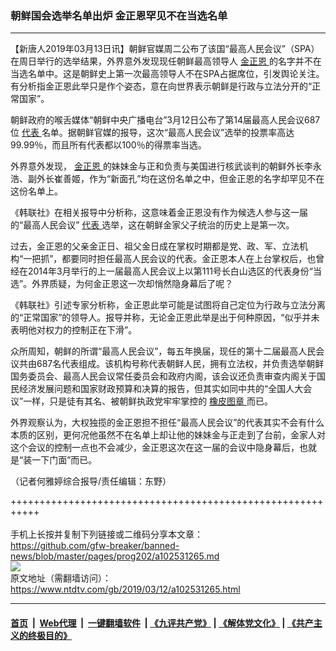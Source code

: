 ### 朝鲜国会选举名单出炉 金正恩罕见不在当选名单
------------------------

<div class="post_content" itemprop="articleBody">
 <p>
  【新唐人2019年03月13日讯】朝鲜官媒周二公布了该国“最高人民会议”（SPA）在周日举行的选举结果，外界意外发现现任朝鲜最高领导人
  <a href="https://www.ntdtv.com/gb/金正恩.htm">
   金正恩
  </a>
  的名字并不在当选名单中。这是朝鲜史上第一次最高领导人不在SPA占据席位，引发舆论关注。有分析指金正恩此举只是作个姿态，意在向世界表示朝鲜是行政与立法分开的“正常国家”。
 </p>
 <p>
  朝鲜政府的喉舌媒体“朝鲜中央广播电台”3月12日公布了第14届最高人民会议687位
  <a href="https://www.ntdtv.com/gb/代表.htm">
   代表
  </a>
  名单。据朝鲜官媒的报导，这次“最高人民会议”选举的投票率高达99.99％，而且所有代表都以100％的得票率当选。
 </p>
 <p>
  外界意外发现，
  <a href="https://www.ntdtv.com/gb/金正恩.htm">
   金正恩
  </a>
  的妹妹金与正和负责与美国进行核武谈判的朝鲜外长李永浩、副外长崔善姬，作为“新面孔”均在这份名单之中，但金正恩的名字却罕见不在这份名单上。
 </p>
 <p>
  《韩联社》在相关报导中分析称，这意味着金正恩没有作为候选人参与这一届的“最高人民会议”
  <a href="https://www.ntdtv.com/gb/代表.htm">
   代表
  </a>
  选举，这在朝鲜金家父子统治的历史上是第一次。
 </p>
 <p>
  过去，金正恩的父亲金正日、祖父金日成在掌权时期都是党、政、军、立法机构“一把抓”，都要同时担任最高人民会议的代表。金正恩本人在上台掌权后，也曾经在2014年3月举行的上一届最高人民会议上以第111号长白山选区的代表身份“当选”。外界质疑，为何金正恩这一次却悄然隐身幕后了呢？
 </p>
 <p>
  《韩联社》引述专家分析称，金正恩此举可能是试图将自己定位为行政与立法分离的“正常国家”的领导人。报导并称，无论金正恩此举是出于何种原因，“似乎并未表明他对权力的控制正在下滑”。
 </p>
 <p>
  众所周知，朝鲜的所谓“最高人民会议”，每五年换届，现任的第十二届最高人民会议共由687名代表组成。该机构号称代表朝鲜人民，拥有立法权，并负责选举朝鲜国务委员会、最高人民会议常任委员会和政府内阁，该会议还负责审查内阁关于国民经济发展问题和国家财政预算和决算的报告，但其实如同中共的“全国人大会议”一样，只是徒有其名、被朝鲜执政党牢牢掌控的
  <a href="https://www.ntdtv.com/gb/橡皮图章.htm">
   橡皮图章
  </a>
  而已。
 </p>
 <p>
  外界观察认为，大权独揽的金正恩担不担任“最高人民会议”的代表其实不会有什么本质的区别，更何况他虽然不在名单上却让他的妹妹金与正走到了台前，金家人对这个会议的控制一点也不会减少，金正恩这次在这一届的会议中隐身幕后，也就是“装一下门面”而已。
 </p>
 <p>
  （记者何雅婷综合报导/责任编辑：东野）
 </p>
 <div class="single_ad">
 </div>
</div>

+++++++++++++++++++++++++++++++++++++++++++++++++++++++++++<br/><br/>
手机上长按并复制下列链接或二维码分享本文章：<br/>
https://github.com/gfw-breaker/banned-news/blob/master/pages/prog202/a102531265.md <br/>
<a href='https://github.com/gfw-breaker/banned-news/blob/master/pages/prog202/a102531265.md'><img src='https://github.com/gfw-breaker/banned-news/blob/master/pages/prog202/a102531265.md.png'/></a> <br/>
原文地址（需翻墙访问）：https://www.ntdtv.com/gb/2019/03/12/a102531265.html


------------------------
#### [首页](https://github.com/gfw-breaker/banned-news/blob/master/README.md) &nbsp;|&nbsp; [Web代理](https://github.com/labour-camp/helloworld) &nbsp;|&nbsp; [一键翻墙软件](https://github.com/gfw-breaker/nogfw/blob/master/README.md) &nbsp;| [《九评共产党》](https://github.com/gfw-breaker/9ping.md/blob/master/README.md#九评之一评共产党是什么) | [《解体党文化》](https://github.com/gfw-breaker/jtdwh.md/blob/master/README.md) | [《共产主义的终极目的》](https://github.com/gfw-breaker/gczydzjmd.md/blob/master/README.md)

